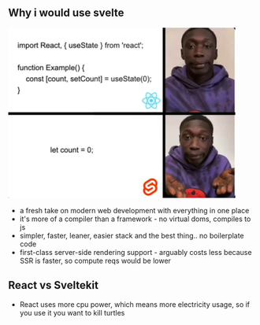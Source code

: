 
## Why i would use svelte
![](../githubImg/sv-rc.png)

- a fresh take on modern web development with everything in one place
- it's more of a compiler than a framework - no virtual doms, compiles to js
- simpler, faster, leaner, easier stack and the best thing.. no boilerplate code
- first-class server-side rendering support - arguably costs less because SSR is faster, so compute reqs would be lower

## React vs Sveltekit
- React uses more cpu power, which means more electricity usage, so if you use it you want to kill turtles

<!-- 
Next steps:
  1: cd sveltekit-fullstack
  2: npm install (or pnpm install, etc)
  3: git init && git add -A && git commit -m "Initial commit" (optional)
  4: npm run dev -- --open
 -->

<!-- it behind any reserve proxy like Nginx/Caddy/etc. -->
 <!-- micro" instances, such as AppEngine or CloudFunctions) -->